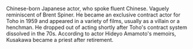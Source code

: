 <!-- Naoya Kusakawa -->

Chinese-born Japanese actor, who spoke fluent Chinese. Vaguely reminiscent of Brent Spiner. He became an exclusive contract actor for Toho in 1959 and appeared in a variety of films, usually as a villain or a henchman. He dropped out of acting shortly after Toho's contract system dissolved in the 70s. According to actor Hideyo Amamoto's memoirs, Kusakawa became a priest after retirement.